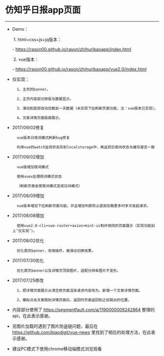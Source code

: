 # 仿知乎日报app页面

---

- Demo：

        1. html+css+js+jq版本：

         - https://rason00.github.io/rason/zhihuribaoapp/index.html

        2. vue版本：

         - https://rason00.github.io/rason/zhihuribaoapp/vue2.0/index.html

- 仅实现：

        1，主页的banner。

        2，主页内容部分排版与数据显示。

        3，滑动到底部自动加载前一天数据（未实现下拉刷新页面功能，注：vue版本已实现）。

        4，文章详情页面版面展示。

- 2017/09/02修复

        vue版本日夜间模式刷新bug修复
        
        利用vue的watch监视状态存到localstorage中，再监视日夜间状态与缓存是否一致

- 2017/09/02增加

        vue版增加夜间模式
        
        使用vuex处理夜间模式状态
        
        （刷新页面会使夜间模式变成日间模式）

- 2017/08/09增加

        vue版本增加下拉刷新页面功能，并且增加判断防止底部加载更多时多次发起请求。

- 2017/08/08增加

        使用vue2.0-cli+vue-router+axios+mint-ui制作相同的页面展示（实现功能如上‘仅实现’）。  

- 2017/08/02优化

        优化首页banner，改用插件，做滑动切换效果。

- 2017/07/30优化

        优化首页banner以及详情页顶部图片，适配分辨率图片不变形。

- 2017/07/25修改

        1，把详情页面展示从清空原页面渲染请求内容改为，新增一个文章详情页面。
        
        2，模拟点击文章跳到详情页面后，返回时页面返回到之前跳出的位置。

- 内容部分使用了 https://segmentfault.com/a/1190000009242864 整理的api，在此表示感谢。 

- 另图片加载时遇到了图片防盗链问题，最后在 https://github.com/biaodigit/vue-news 里找到了相应的处理方法，在此表示感谢。

- 建议PC模式下使用chrome移动端模式浏览观看
